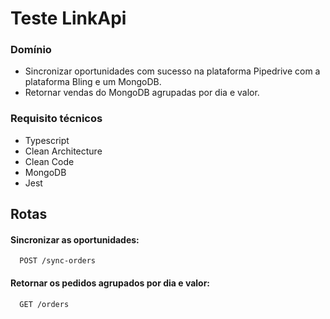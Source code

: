# Teste LinkApi

### Domínio 
  - Sincronizar oportunidades com sucesso na plataforma Pipedrive com a plataforma Bling e um MongoDB.
  - Retornar vendas do MongoDB agrupadas por dia e valor.

### Requisito técnicos
 - Typescript
 - Clean Architecture
 - Clean Code
 - MongoDB
 - Jest

## Rotas
  #### Sincronizar as oportunidades:
      POST /sync-orders
   #### Retornar os pedidos agrupados por dia e valor:
      GET /orders    
  